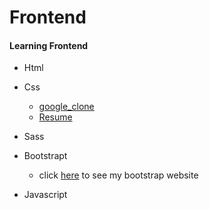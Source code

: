 # Frontend
#### Learning Frontend
  - Html
  - Css
      - [google_clone](https://effervescent-babka-2e95ae.netlify.app/) 
      - [Resume](https://startling-twilight-63bc8d.netlify.app/)
  - Sass
  - Bootstrapt
    - click [here](https://animated-flan-6121ef.netlify.app/) to see my bootstrap website

  - Javascript
